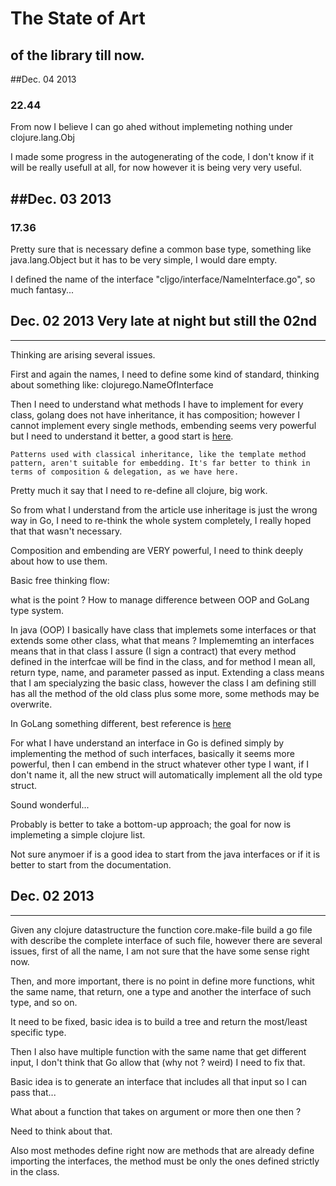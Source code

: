 # The State of Art
## of the library till now.

##Dec. 04 2013
### 22.44
From now I believe I can go ahed without implemeting nothing under clojure.lang.Obj 

I made some progress in the autogenerating of the code, I don't know if it will be really usefull at all, for now however it is being very very useful.

##Dec. 03 2013 
--------------
### 17.36
Pretty sure that is necessary define a common base type, something like java.lang.Object but it has to be very simple, I would dare empty.

I defined the name of the interface "cljgo/interface/NameInterface.go", so much fantasy...

## Dec. 02 2013 Very late at night but still the 02nd
---------------
Thinking are arising several issues.

First and again the names, I need to define some kind of standard, thinking about something like: clojurego.NameOfInterface

Then I need to understand what methods I have to implement for every class, golang does not have inheritance, it has composition; however I cannot implement every single methods, embending seems very powerful but I need to understand it better, a good start is [here](http://nathany.com/good/).

```
Patterns used with classical inheritance, like the template method pattern, aren't suitable for embedding. It's far better to think in terms of composition & delegation, as we have here.
```
Pretty much it say that I need to re-define all clojure, big work.

So from what I understand from the article use inheritage is just the wrong way in Go, I need to re-think the whole system completely, I really hoped that that wasn't necessary.

Composition and embending are VERY powerful, I need to think deeply about how to use them.

Basic free thinking flow:

what is the point ?
How to manage difference between OOP and GoLang type system.

In java (OOP) I basically have class that implemets some interfaces or that extends some other class, what that means ?
Implememting an interfaces means that in that class I assure (I sign a contract) that every method defined in the interfcae will be find in the class, and for method I mean all, return type, name, and parameter passed as input.
Extending a class means that I am specialyzing the basic class, however the class I am defining still has all the method of the old class plus some more, some methods may be overwrite. 

In GoLang something different, best reference is [here](http://golang.org/doc/effective_go.html#embedding)

For what I have understand an interface in Go is defined simply by implementing the method of such interfaces, basically it seems more powerful, then I can embend in the struct whatever other type I want, if I don't name it, all the new struct will automatically implement all the old type struct.

Sound wonderful...

Probably is better to take a bottom-up approach; the goal for now is implemeting a simple clojure list.

Not sure anymoer if is a good idea to start from the java interfaces or if it is better to start from the documentation.

## Dec. 02 2013
---------------
Given any clojure datastructure the function core.make-file build a go file with describe the complete interface of such file, however there are several issues, first of all the name, I am not sure that the have some sense right now.

Then, and more important, there is no point in define more functions, whit the same name, that return, one a type and another the interface of such type, and so on.

It need to be fixed, basic idea is to build a tree and return the most/least specific type.

Then I also have multiple function with the same name that get different input, I don't think that Go allow that (why not ? weird)  I need to fix that.

Basic idea is to generate an interface that includes all that input so I can pass that... 

What about a function that takes on argument or more then one then ?

Need to think about that.

Also most methodes define right now are methods that are already define importing the interfaces, the method must be only the ones defined strictly in the class.